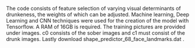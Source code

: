 The code consists of feature selection of varying visual determinants of drunkeness, the weights of which can be adjusted. Machine learning, Deep Learning and CNN techniques were used for the creation of the model with Tensorflow. A RAM of 16GB is required.
The training pictures are provided under images. c0 consists of the sober images and c1 must consist of the drunk images.
Lastly download shape_predictor_68_face_landmarks.dat .
